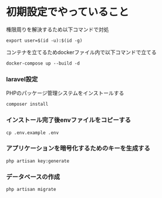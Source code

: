 # 初期設定でやっていること

権限周りを解決するため以下コマンドで対処
```
export user=$(id -u):$(id -g)
```

コンテナを立てるためdockerファイル内で以下コマンドで立てる
```
docker-compose up --build -d
```

### laravel設定

PHPのパッケージ管理システムをインストールする
```
composer install
```

### インストール完了後envファイルをコピーする
```
cp .env.example .env
```

### アプリケーションを暗号化するためのキーを生成する
```
php artisan key:generate
```

### データベースの作成

```
php artisan migrate
```
